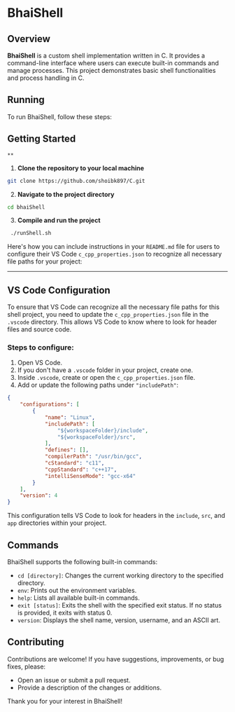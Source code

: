# BhaiShell

## Overview

**BhaiShell** is a custom shell implementation written in C. It provides a command-line interface where users can execute built-in commands and manage processes. This project demonstrates basic shell functionalities and process handling in C.

## Running

To run BhaiShell, follow these steps:

## Getting Started

    **

   1. **Clone the repository to your local machine**

   ```bash
   git clone https://github.com/shoibk897/C.git
   ```
   
   2. **Navigate to the project directory**

   ```bash
   cd bhaiShell
   ```
   
   3. **Compile and run the project**

   ```bash
    ./runShell.sh
   ```
Here's how you can include instructions in your `README.md` file for users to configure their VS Code `c_cpp_properties.json` to recognize all necessary file paths for your project:

---

## VS Code Configuration

To ensure that VS Code can recognize all the necessary file paths for this shell project, you need to update the `c_cpp_properties.json` file in the `.vscode` directory. This allows VS Code to know where to look for header files and source code.

### Steps to configure:

1. Open VS Code.
2. If you don't have a `.vscode` folder in your project, create one.
3. Inside `.vscode`, create or open the `c_cpp_properties.json` file.
4. Add or update the following paths under `"includePath"`:

```json
{
    "configurations": [
        {
            "name": "Linux",
            "includePath": [
                "${workspaceFolder}/include",
                "${workspaceFolder}/src",
            ],
            "defines": [],
            "compilerPath": "/usr/bin/gcc",
            "cStandard": "c11",
            "cppStandard": "c++17",
            "intelliSenseMode": "gcc-x64"
        }
    ],
    "version": 4
}
```
This configuration tells VS Code to look for headers in the `include`, `src`, and `app` directories within your project.


## Commands

BhaiShell supports the following built-in commands:

- `cd [directory]`: Changes the current working directory to the specified directory.
- `env`: Prints out the environment variables.
- `help`: Lists all available built-in commands.
- `exit [status]`: Exits the shell with the specified exit status. If no status is provided, it exits with status 0.
- `version`: Displays the shell name, version, username, and an ASCII art.

## Contributing

Contributions are welcome! If you have suggestions, improvements, or bug fixes, please:

- Open an issue or submit a pull request.
- Provide a description of the changes or additions.

Thank you for your interest in BhaiShell!
